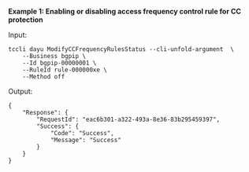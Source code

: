 **Example 1: Enabling or disabling access frequency control rule for CC protection**



Input: 

```
tccli dayu ModifyCCFrequencyRulesStatus --cli-unfold-argument  \
    --Business bgpip \
    --Id bgpip-00000001 \
    --RuleId rule-000000xe \
    --Method off
```

Output: 
```
{
    "Response": {
        "RequestId": "eac6b301-a322-493a-8e36-83b295459397",
        "Success": {
            "Code": "Success",
            "Message": "Success"
        }
    }
}
```

